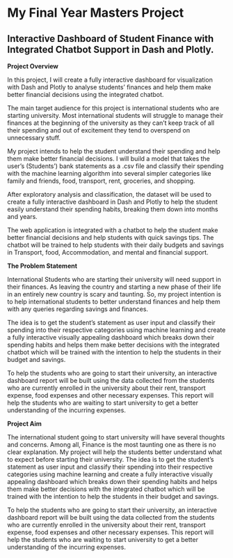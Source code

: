# My Final Year Masters Project

## Interactive Dashboard of Student Finance with Integrated Chatbot Support in Dash and Plotly.

**Project Overview**

In this project, I will create a fully interactive dashboard for visualization with Dash and Plotly to analyse students’ finances and help them make better financial decisions using the integrated chatbot.

The main target audience for this project is international students who are starting university. Most international students will struggle to manage their finances at the beginning of the university as they can’t keep track of all their spending and out of excitement they tend to overspend on unnecessary stuff.

My project intends to help the student understand their spending and help them make better financial decisions. I will build a model that takes the user’s (Students’) bank statements as a .csv file and classify their spending with the machine learning algorithm into several simpler categories like family and friends, food, transport, rent, groceries, and shopping.

After exploratory analysis and classification, the dataset will be used to create a fully interactive dashboard in Dash and Plotly to help the student easily understand their spending habits, breaking them down into months and years.

The web application is integrated with a chatbot to help the student make better financial decisions and help students with quick savings tips. The chatbot will be trained to help students with their daily budgets and savings in Transport, food, Accommodation, and mental and financial support.

**The Problem Statement**

International Students who are starting their university will need support in their finances. As leaving the country and starting a new phase of their life in an entirely new country is scary and taunting. So, my project intention is to help international students to better understand finances and help them with any queries regarding savings and finances.

The idea is to get the student’s statement as user input and classify their spending into their respective categories using machine learning and create a fully interactive visually appealing dashboard which breaks down their spending habits and helps them make better decisions with the integrated chatbot which will be trained with the intention to help the students in their budget and savings.

To help the students who are going to start their university, an interactive dashboard report will be built using the data collected from the students who are currently enrolled in the university about their rent, transport expense, food expenses and other necessary expenses. This report will help the students who are waiting to start university to get a better understanding of the incurring expenses.

**Project Aim**

The international student going to start university will have several thoughts and concerns. Among all, Finance is the most taunting one as there is no clear explanation. My project will help the students better understand what to expect before starting their university. The idea is to get the student’s statement as user input and classify their spending into their respective categories using machine learning and create a fully interactive visually appealing dashboard which breaks down their spending habits and helps them make better decisions with the integrated chatbot which will be trained with the intention to help the students in their budget and savings.

To help the students who are going to start their university, an interactive dashboard report will be built using the data collected from the students who are currently enrolled in the university about their rent, transport expense, food expenses and other necessary expenses. This report will help the students who are waiting to start university to get a better understanding of the incurring expenses.